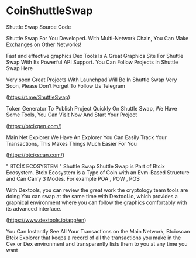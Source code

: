 # CoinShuttleSwap
Shuttle Swap Source Code

Shuttle Swap For You Developed.
With Multi-Network Chain, You Can Make Exchanges on Other Networks!

Fast and effective graphics
Dex Tools Is A Great Graphics Site For Shuttle Swap With Its Powerful API Support. You Can Follow Projects In Shuttle Swap Here

Very soon
Great Projects With Launchpad Will Be In Shuttle Swap Very Soon, Please Don’t Forget To Follow Us Telegram

(https://t.me/ShuttleSwap)

Token Generator
To Publish Project Quickly On Shuttle Swap, We Have Some Tools, You Can Visit Now And Start Your Project

(https://btcixgen.com/)

Main Net Explorer
We Have An Explorer You Can Easily Track Your Transactions, This Makes Things Much Easier For You

(https://btcixscan.com/)


" BTCİX ECOSYSTEM "
Shuttle Swap
Shuttle Swap is Part of Btcix Ecosystem. Btcix Ecosystem is a Type of Coin with an Evm-Based Structure and Can Carry 3 Modes. For example POA , POW , POS

With Dextools, you can review the great work the cryptology team tools are doing
You can swap at the same time with Dextool.io, which provides a graphical environment where you can follow the graphics comfortably with its advanced interface.

(https://www.dextools.io/app/en)

You Can Instantly See All Your Transactions on the Main Network, Btcixscan
Btcix Explorer that keeps a record of all the transactions you make in the Cex or Dex environment and transparently lists them to you at any time you want

